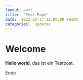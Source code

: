 ```yaml
---
layout: post
title:  "Test Page"
date:  2023-02-17 12:00:00 +0100
categories:  updates
---
```


# Welcome

**Hello world**, das ist ein Testpost.

Ende